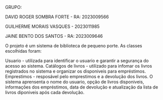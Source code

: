 GRUPO:

DAVID ROGER SOMBRA FORTE - RA: 2023009566

GUILHERME MORAIS VASQUES - 2023011985

JAINE BENTO DOS SANTOS - RA: 2023009646

O projeto é um sistema de biblioteca de pequeno porte.
As classes escolhidas foram:

Usuario - utilizada para identificar o usuario e garantir a segurança do acesso ao sistema.
Catálogos de livros - utilizado para infomar os livros registrados no sistema e organizar os disponiveis para empréstimos.
Emprestimos - resposável pelo emprestimos e a devolução dos livros.
O sistema aprensenta o nome do usuario, opção de livros disponiveis, informações dos empréstimos, data de devolução e atualização da lista 
de livros diponiveis após cada devolução.

